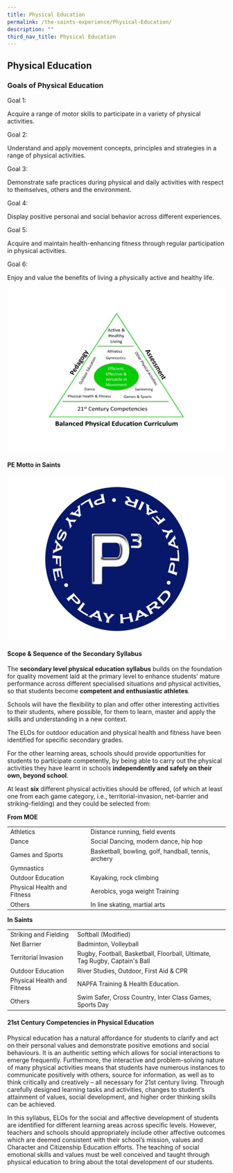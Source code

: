 ```yaml
---
title: Physical Education
permalink: /the-saints-experience/Physical-Education/
description: ""
third_nav_title: Physical Education
---
```



## Physical Education

### **Goals of Physical Education**  


Goal 1:

Acquire a range of motor skills to participate in a variety of physical activities.

Goal 2:

Understand and apply movement concepts, principles and strategies in a range of physical activities.

Goal 3:

Demonstrate safe practices during physical and daily activities with respect to themselves, others and the environment.

Goal 4:

Display positive personal and social behavior across different experiences.

Goal 5:

Acquire and maintain health-enhancing fitness through regular participation in physical activities.

Goal 6:

Enjoy and value the benefits of living a physically active and healthy life.

![](/images/PE%20Logo%201.jpeg)

#### PE Motto in Saints

![](/images/PE%20Logo%205.jpeg)

#### Scope & Sequence of the Secondary Syllabus


The **secondary level physical education syllabus** builds on the foundation for quality movement laid at the primary level to enhance students’ mature performance across different specialised situations and physical activities, so that students become **competent and enthusiastic athletes**.

Schools will have the flexibility to plan and offer other interesting activities to their students, where possible, for them to learn, master and apply the skills and understanding in a new context.

The ELOs for outdoor education and physical health and fitness have been identified for specific secondary grades.

For the other learning areas, schools should provide opportunities for students to participate competently, by being able to carry out the physical activities they have learnt in schools **independently and safely on their own, beyond school**.

At least **six** different physical activities should be offered, (of which at least one from each game category, i.e., territorial-invasion, net-barrier and striking-fielding) and they could be selected from:

**From MOE**


<table>
	<tr>
	<td>Athletics</td>
	<td>Distance running, field events</td>
	</tr>
  <tr>
	<td>Dance</td>
	<td>Social Dancing, modern dance, hip hop</td>
	</tr>
  <tr>
	<td>Games and Sports</td>
	<td>Basketball, bowling, golf, handball, tennis, archery </td>
	</tr>
	 <tr>
	<td>Gymnastics</td>
	<td></td>
	</tr>
	 <tr>
	<td>Outdoor Education</td>
	<td>Kayaking, rock climbing</td>
	</tr>
	 <tr>
	<td>Physical Health and Fitness</td>
	<td>Aerobics, yoga weight Training</td>
	</tr>
	 <tr>
	<td>Others</td>
	<td>In line skating, martial arts</td>
	</tr>
</table>

**In Saints**

<table>
	<tr>
	<td>Striking and Fielding</td>
	<td>Softball (Modified)</td>
	</tr>
  <tr>
	<td>Net Barrier</td>
	<td>Badminton, Volleyball</td>
	</tr>
  <tr>
	<td>Territorial Invasion</td>
	<td>Rugby, Football, Basketball, Floorball, Ultimate, Tag Rugby, Captain's Ball</td>
	</tr>
	 <tr>
	<td>Outdoor Education</td>
	<td>River Studies, Outdoor, First Aid & CPR</td>
	</tr>
	 <tr>
	<td>Physical Health and Fitness</td>
	<td>NAPFA Training & Health Education.</td>
	</tr>
	 <tr>
	<td>Others</td>
	<td>Swim Safer, Cross Country, Inter Class Games, Sports Day</td>
	</tr>
</table>

#### 21st Century Competencies in Physical Education


Physical education has a natural affordance for students to clarify and act on their personal values and demonstrate positive emotions and social behaviours. It is an authentic setting which allows for social interactions to emerge frequently. Furthermore, the interactive and problem-solving nature of many physical activities means that students have numerous instances to communicate positively with others, source for information, as well as to think critically and creatively – all necessary for 21st century living. Through carefully designed learning tasks and activities, changes to student’s attainment of values, social development, and higher order thinking skills can be achieved.

In this syllabus, ELOs for the social and affective development of students are identified for different learning areas across specific levels. However, teachers and schools should appropriately include other affective outcomes which are deemed consistent with their school’s mission, values and Character and Citizenship Education efforts. The teaching of social emotional skills and values must be well conceived and taught through physical education to bring about the total development of our students.